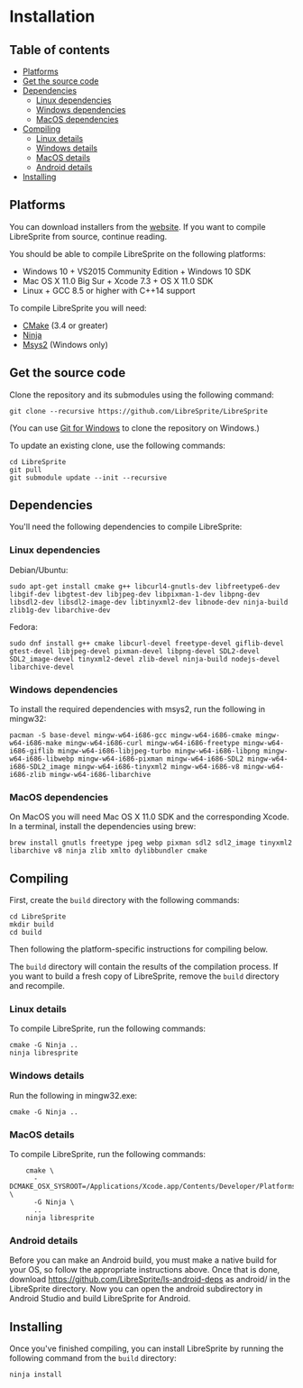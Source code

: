 # Installation

## Table of contents

* [Platforms](#platforms)
* [Get the source code](#get-the-source-code)
* [Dependencies](#dependencies)
  * [Linux dependencies](#linux-dependencies)
  * [Windows dependencies](#windows-dependencies)
  * [MacOS dependencies](#macos-dependencies)
* [Compiling](#compiling)
  * [Linux details](#linux-details)
  * [Windows details](#windows-details)
  * [MacOS details](#macos-details)
  * [Android details](#android-details)
* [Installing](#installing)

## Platforms

You can download installers from the [website](https://libresprite.github.io/).
If you want to compile LibreSprite from source, continue reading.

You should be able to compile LibreSprite on the following platforms:

* Windows 10 + VS2015 Community Edition + Windows 10 SDK
* Mac OS X 11.0 Big Sur + Xcode 7.3 + OS X 11.0 SDK
* Linux + GCC 8.5 or higher with C++14 support

To compile LibreSprite you will need:

* [CMake](http://www.cmake.org/) (3.4 or greater)
* [Ninja](https://ninja-build.org)
* [Msys2](https://www.msys2.org/) (Windows only)

## Get the source code

Clone the repository and its submodules using the following command:

    git clone --recursive https://github.com/LibreSprite/LibreSprite

(You can use [Git for Windows](https://git-for-windows.github.io/) to
clone the repository on Windows.)

To update an existing clone, use the following commands:

    cd LibreSprite
    git pull
    git submodule update --init --recursive

## Dependencies

You'll need the following dependencies to compile LibreSprite:

### Linux dependencies

Debian/Ubuntu:

    sudo apt-get install cmake g++ libcurl4-gnutls-dev libfreetype6-dev libgif-dev libgtest-dev libjpeg-dev libpixman-1-dev libpng-dev libsdl2-dev libsdl2-image-dev libtinyxml2-dev libnode-dev ninja-build zlib1g-dev libarchive-dev

Fedora:

    sudo dnf install g++ cmake libcurl-devel freetype-devel giflib-devel gtest-devel libjpeg-devel pixman-devel libpng-devel SDL2-devel SDL2_image-devel tinyxml2-devel zlib-devel ninja-build nodejs-devel libarchive-devel

### Windows dependencies

To install the required dependencies with msys2, run the following in mingw32:

    pacman -S base-devel mingw-w64-i686-gcc mingw-w64-i686-cmake mingw-w64-i686-make mingw-w64-i686-curl mingw-w64-i686-freetype mingw-w64-i686-giflib mingw-w64-i686-libjpeg-turbo mingw-w64-i686-libpng mingw-w64-i686-libwebp mingw-w64-i686-pixman mingw-w64-i686-SDL2 mingw-w64-i686-SDL2_image mingw-w64-i686-tinyxml2 mingw-w64-i686-v8 mingw-w64-i686-zlib mingw-w64-i686-libarchive

### MacOS dependencies

On MacOS you will need Mac OS X 11.0 SDK and the corresponding Xcode.
In a terminal, install the dependencies using brew:

    brew install gnutls freetype jpeg webp pixman sdl2 sdl2_image tinyxml2 libarchive v8 ninja zlib xmlto dylibbundler cmake

## Compiling

First, create the `build` directory with the following commands:

    cd LibreSprite
    mkdir build
    cd build

Then following the platform-specific instructions for compiling below.

The `build` directory will contain the results of the compilation process.
If you want to build a fresh copy of LibreSprite, remove the `build` directory
and recompile.

### Linux details

To compile LibreSprite, run the following commands:

    cmake -G Ninja ..
    ninja libresprite

### Windows details

Run the following in mingw32.exe:

    cmake -G Ninja ..

### MacOS details

To compile LibreSprite, run the following commands:
```
    cmake \
      -DCMAKE_OSX_SYSROOT=/Applications/Xcode.app/Contents/Developer/Platforms/MacOSX.platform/Developer/SDKs/MacOSX/MacOSX.sdk \
      -G Ninja \
      ..
    ninja libresprite
```
### Android details

Before you can make an Android build, you must make a native build for your OS,
so follow the appropriate instructions above. Once that is done, download
https://github.com/LibreSprite/ls-android-deps as android/ in the LibreSprite
directory. Now you can open the android subdirectory in Android Studio and build
LibreSprite for Android.


## Installing

Once you've finished compiling, you can install LibreSprite by running the
following command from the `build` directory:

    ninja install
